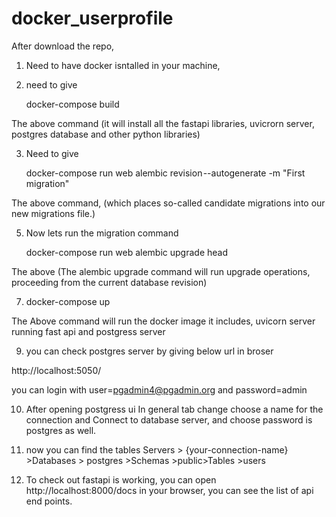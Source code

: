 # docker_userprofile
After download the repo, 
1. Need to have docker isntalled in your machine,
2. need to give 

    docker-compose build
    
The above command  (it will install all the fastapi libraries, uvicrorn server, postgres database and other python libraries)

3. Need to give 

   docker-compose run web alembic revision --autogenerate -m "First migration" 

The above command, (which places so-called candidate migrations into our new migrations file.)

5. Now lets run the migration command 

   docker-compose run web alembic upgrade head

The above (The alembic upgrade command will run upgrade operations, proceeding from the current database revision)

7. docker-compose up 

The Above command will run the docker image it includes, uvicorn server running fast api and postgress server

9. you can check postgres server by giving below  url in broser 

http://localhost:5050/

you can login with user=pgadmin4@pgadmin.org and password=admin


10. After opening postgress ui In general tab change choose a name for the connection and Connect to database server, and choose password is postgres as well.

11. now you can find the tables Servers > {your-connection-name} >Databases > postgres >Schemas >public>Tables >users

12. To check out fastapi is working, you can open http://localhost:8000/docs in your browser, you can see the list of api end points.


